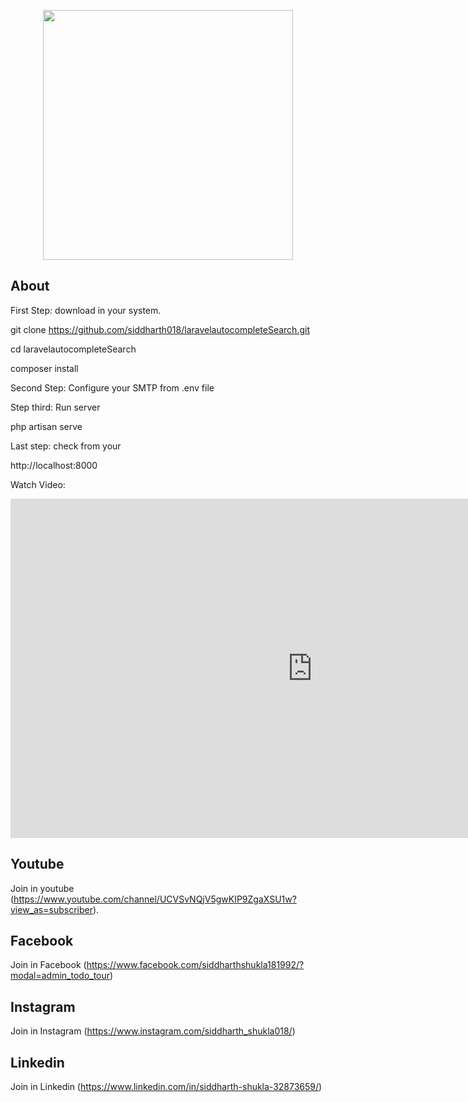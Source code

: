 <p align="center"><img src="https://i.ytimg.com/vi/Xs_ohuTsdx8/hqdefault.jpg?sqp=-oaymwEZCPYBEIoBSFXyq4qpAwsIARUAAIhCGAFwAQ==&rs=AOn4CLD-31X8Qe1tfe0fV_Ysd6qAXQx3VA" width="400"></p>

</p>

## About
First Step: download in your system.

git clone https://github.com/siddharth018/laravelautocompleteSearch.git

cd laravelautocompleteSearch

composer install

Second Step: Configure your SMTP from .env file

Step third: Run server

php artisan serve

Last step: check from your 

http://localhost:8000

Watch Video: 

<iframe width="966" height="543" src="https://www.youtube.com/embed/Xs_ohuTsdx8" frameborder="0" allow="accelerometer; autoplay; encrypted-media; gyroscope; picture-in-picture" allowfullscreen></iframe>

## Youtube
Join in youtube
(https://www.youtube.com/channel/UCVSvNQjV5gwKIP9ZgaXSU1w?view_as=subscriber).

## Facebook
Join in Facebook
(https://www.facebook.com/siddharthshukla181992/?modal=admin_todo_tour)

## Instagram
Join in Instagram
(https://www.instagram.com/siddharth_shukla018/)

## Linkedin
Join in Linkedin
(https://www.linkedin.com/in/siddharth-shukla-32873659/)
